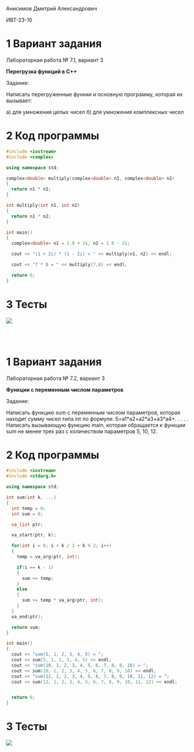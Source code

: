 Анисимов Дмитрий Александрович 

ИВТ-23-1б

# 1 Вариант задания

Лабораторная работа № 7.1, вариант 3 

**Перегрузка функций в C++**

Задание:

Написать перегруженные функии и основную программу, которая их вызывает:

а) для умножения целых чисел
б) для умножения комплексных чисел

# 2 Код программы

```c++
#include <iostream>
#include <complex>

using namespace std;

complex<double> multiply(complex<double> n1, complex<double> n2)
{
  return n1 * n2;
}

int multiply(int n1, int n2)
{
  return n1 * n2;
}

int main()
{
  complex<double> n1 = 1.0 + 2i, n2 = 1.0 - 2i;

  cout << "(1 + 2i) * (1 - 2i) = " << multiply(n1, n2) << endl;

  cout << "7 * 8 = " << multiply(7,8) << endl;

  return 0;
}
```

# 3 Тесты

<image src="test_1.png">

<br/><br/>

# 1 Вариант задания

Лабораторная работа № 7.2, вариант 3

**Функции с переменным числом параметров**

Задание:

Написать функцию sum с переменным числом параметров,
которая находит сумму чисел типа int по формуле:
S=a1\*a2+a2\*a3+a3\*a4+. . . . .
Написать вызывающую функцию main, которая обращается к
функции sum не менее трех раз с количеством параметров 5,
10, 12.

# 2 Код программы

```c++
#include <iostream>
#include <stdarg.h>

using namespace std;

int sum(int k, ...)
{
  int temp = 0;
  int sum = 0;

  va_list ptr;

  va_start(ptr, k);

  for(int i = 0; i < k / 2 + k % 2; i++)
  {
    temp = va_arg(ptr, int);

    if(i == k - 1)
    {
      sum += temp;
    }
    else
    {
      sum += temp * va_arg(ptr, int);
    }
  }
  va_end(ptr);

  return sum;
}

int main()
{
  cout << "sum(5, 1, 2, 3, 4, 5) = ";
  cout << sum(5, 1, 2, 3, 4, 5) << endl;
  cout << "sum(10, 1, 2, 3, 4, 5, 6, 7, 8, 9, 10) = ";
  cout << sum(10, 1, 2, 3, 4, 5, 6, 7, 8, 9, 10) << endl;
  cout << "sum(12, 1, 2, 3, 4, 5, 6, 7, 8, 9, 10, 11, 12) = ";
  cout << sum(12, 1, 2, 3, 4, 5, 6, 7, 8, 9, 10, 11, 12) << endl;


  return 0;
}
```

# 3 Тесты

<image src="test_2.png">
